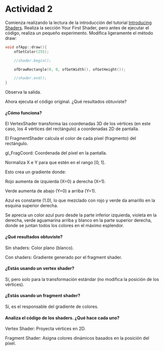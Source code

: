 # Actividad 2

Comienza realizando la lectura de la introducción del tutorial [Introducing Shaders](https://openframeworks.cc/ofBook/chapters/shaders.html). Realiza la sección Your First Shader, pero antes de ejecutar el código, realiza un pequeño experimento. Modifica ligeramente el método draw:

```cpp
void ofApp::draw(){
    ofSetColor(255);

    //shader.begin();

    ofDrawRectangle(0, 0, ofGetWidth(), ofGetHeight());

    //shader.end();
}
```

Observa la salida.

Ahora ejecuta el código original. ¿Qué resultados obtuviste?

#### ¿Cómo funciona?

El VertexShader transforma las coordenadas 3D de los vértices (en este caso, los 4 vértices del rectángulo) a coordenadas 2D de pantalla.

El FragmentShader calcula el color de cada píxel (fragmento) del rectángulo.

gl_FragCoord: Coordenada del píxel en la pantalla.

Normaliza X e Y para que estén en el rango [0, 1].

Esto crea un gradiente donde:

Rojo aumenta de izquierda (X=0) a derecha (X=1).

Verde aumenta de abajo (Y=0) a arriba (Y=1).

Azul es constante (1.0), lo que mezclado con rojo y verde da amarillo en la esquina superior derecha.

Se aprecia un color azul puro desde la parte inferior izquierda, violeta en la derecha, verde aguamarina arriba y blanco en la parte superior derecha, donde se juntan todos los colores en el máximo esplendor.

#### ¿Qué resultados obtuviste?

Sin shaders: Color plano (blanco).

Con shaders: Gradiente generado por el fragment shader.

#### ¿Estás usando un vertex shader?

Sí, pero solo para la transformación estándar (no modifica la posición de los vértices).

#### ¿Estás usando un fragment shader?

Sí, es el responsable del gradiente de colores.

#### Analiza el código de los shaders. ¿Qué hace cada uno?

Vertex Shader: Proyecta vértices en 2D.

Fragment Shader: Asigna colores dinámicos basados en la posición del píxel.